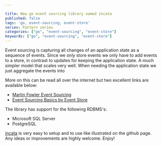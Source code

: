 ```yaml
---

title: New go event sourcing library named incata
published: false
tags: 'go, event-sourcing, event-store'
series: Pattern series
categories: ["go", "event-sourcing", "event-store"]
keywords: ["go", "event-sourcing", "event-store"]
---
```


Event sourcing is capturing all changes of an application state as a sequence of events.
Since we only store events we only have to add events to a store, in contrast to updates for keeping the application state.
A much simpler model that scales very well. When needing the application state we just aggregate the events into

More on this can be read all over the internet but two excellent links are available below:

* [Martin Fowler Event Sourcing](http://martinfowler.com/eaaDev/EventSourcing.html)
* [Event Sourcing Basics by Event Store](http://docs.geteventstore.com/introduction/event-sourcing-basics/)

The library has support for the following RDBMS's:

* Microsoft SQL Server
* PostgreSQL

[incata](https://github.com/mantzas/incata) is very easy to setup and to use like illustrated on the github page.
Any ideas or improvements are highly welcome. Enjoy!
